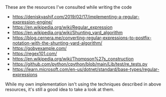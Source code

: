 These are the resources I've consulted while writing the code

- https://deniskyashif.com/2019/02/17/implementing-a-regular-expression-engine/
- https://en.wikipedia.org/wiki/Regular_expression
- https://en.wikipedia.org/wiki/Shunting_yard_algorithm
- https://blog.cernera.me/converting-regular-expressions-to-postfix-notation-with-the-shunting-yard-algorithm/
- https://gobyexample.com/
- https://regex101.com/
- https://en.wikipedia.org/wiki/Thompson%27s_construction
- https://github.com/python/cpython/blob/main/Lib/test/re_tests.py
- https://learn.microsoft.com/en-us/dotnet/standard/base-types/regular-expressions

While my own implementation isn't using the techniques described in above resources, it's still a good idea to take a look at them.
